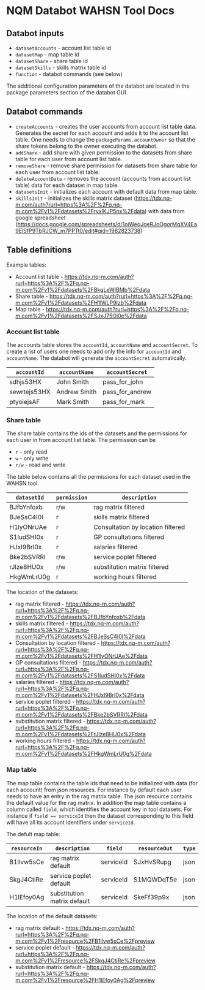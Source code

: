 # NQM Databot WAHSN Tool Docs
## Databot inputs
* ```datasetAccounts``` - account list table id
* ```datasetMap``` - map table id
* ```datasetShare``` - share table id
* ```datasetSkills``` - skills matrix table id
* ```function``` - databot commands (see below)

The additional configuration parameters of the databot are located in the package parameters section of the databot GUI.

## Databot commands
* ```createAccounts``` - creates the user accounts from account list table data. Generates the secret for each account and adds it to the account list table. One needs to change the ```packageParams.accountOwner``` so that the share tokens belong to the owner executing the databot.
* ```addShare``` - add share with given permission to the datasets from share table for each user from account list table.
* ```removeShare``` - remove share permission for datasets from share table for each user from account list table.
* ```deleteAccountData``` - removes the account (accounts from account list table) data for each dataset in map table.
* ```datasetsInit``` - initializes each account with default data from map table.
* ```skillsInit``` - initializes the skills matrix dataset (https://tdx.nq-m.com/auth?rurl=https%3A%2F%2Fq.nq-m.com%2Fv1%2Fdatasets%2FryxlKJP5nx%2Fdata) with data from google spreadsheet (https://docs.google.com/spreadsheets/d/1oiWeoJoeRJoOgorMqXV4Ea9ElSfP9TbRJCW_m7PPTt0/edit#gid=1982823738)

## Table definitions
Example tables:

* Account list table - https://tdx.nq-m.com/auth?rurl=https%3A%2F%2Fq.nq-m.com%2Fv1%2Fdatasets%2FBkgLeWIBMb%2Fdata
* Share table - https://tdx.nq-m.com/auth?rurl=https%3A%2F%2Fq.nq-m.com%2Fv1%2Fdatasets%2FH1lWLP9Izb%2Fdata
* Map table - https://tdx.nq-m.com/auth?rurl=https%3A%2F%2Fq.nq-m.com%2Fv1%2Fdatasets%2FSJxJ75Oi0e%2Fdata

### Account list table
The accounts table stores the ```accountId```, ```accountName``` and ```accountSecret```. To create a list of users one needs to add only the info for ```accountId``` and ```accountName```. The databot will generate the ```accountSecret``` automatically.

| ```accountId``` | ```accountName``` | ```accountSecret``` |
| --- | --- | --- |
| sdhjs53HX | John Smith | pass_for_john |
| sewrtejs53HX | Andrew Smith | pass_for_andrew |
| ptyoiejsAF | Mark Smith | pass_for_mark |

### Share table
The share table contains the ids of the datasets and the permissions for each user in from account list table. The permission can be
* ```r``` - only read
* ```w``` - only write
* ```r/w``` - read and write

The table below contains all the permissions for each dataset used in the WAHSN tool.


| ```datasetId``` | ```permission``` | ```description``` |
| --- | --- | --- |
| BJfbYnfoxb | r/w | rag matrix filtered |
| BJeSsC4I0l | r | skills matrix filtered |
| H1lyONrUAe | r | Consultation by location filtered |
| S1ludSHI0x | r | GP consultations filtered |
| HJxI9BrI0x | r | salaries filtered |
| Bke2bSVRRl | r/w | service poplet filtered |
| rJlze8HU0x | r/w | substitution matrix filtered |
| HkgWmLrU0g | r | working hours filtered |

The location of the datasets:
* rag matrix filtered - https://tdx.nq-m.com/auth?rurl=https%3A%2F%2Fq.nq-m.com%2Fv1%2Fdatasets%2FBJfbYnfoxb%2Fdata
* skills matrix filtered - https://tdx.nq-m.com/auth?rurl=https%3A%2F%2Fq.nq-m.com%2Fv1%2Fdatasets%2FBJeSsC4I0l%2Fdata
* Consultation by location filtered - https://tdx.nq-m.com/auth?rurl=https%3A%2F%2Fq.nq-m.com%2Fv1%2Fdatasets%2FH1lyONrUAe%2Fdata
* GP consultations filtered - https://tdx.nq-m.com/auth?rurl=https%3A%2F%2Fq.nq-m.com%2Fv1%2Fdatasets%2FS1ludSHI0x%2Fdata
* salaries filtered - https://tdx.nq-m.com/auth?rurl=https%3A%2F%2Fq.nq-m.com%2Fv1%2Fdatasets%2FHJxI9BrI0x%2Fdata
* service poplet filtered - https://tdx.nq-m.com/auth?rurl=https%3A%2F%2Fq.nq-m.com%2Fv1%2Fdatasets%2FBke2bSVRRl%2Fdata
* substitution matrix filtered - https://tdx.nq-m.com/auth?rurl=https%3A%2F%2Fq.nq-m.com%2Fv1%2Fdatasets%2FrJlze8HU0x%2Fdata
* working hours filtered - https://tdx.nq-m.com/auth?rurl=https%3A%2F%2Fq.nq-m.com%2Fv1%2Fdatasets%2FHkgWmLrU0g%2Fdata

### Map table
The map table contains the table ids that need to be initialized with data (for each account) from json resources. For instance by default each user needs to have an entry in the rag matrix table. The json resource contains the default value for the rag matrix. In addition the map table contains a column called ```field```, which identifies the account key in tool datasets. For instance if ```field == serviceId``` then the dataset corresponding to this field will have all its account identifiers under ```serviceId```.

The defult map table:

| ```resourceIn``` | ```description``` | ```field``` | ```resourceOut``` | ```type``` |
| --- | --- | --- | --- | --- |
| B1llvw5sCe | rag matrix default | serviceId | SJxHvSRupg | json |
| SkgJ4CtiRe | service poplet default | serviceId | S1MQWDqT5e | json |
| H1lEfoy0Ag | substitution matrix default | serviceId | SkeFf39p9x | json |

The location of the default datasets:
* rag matrix default - https://tdx.nq-m.com/auth?rurl=https%3A%2F%2Fq.nq-m.com%2Fv1%2Fresource%2FB1llvw5sCe%2Fpreview
* service poplet default - https://tdx.nq-m.com/auth?rurl=https%3A%2F%2Fq.nq-m.com%2Fv1%2Fresource%2FSkgJ4CtiRe%2Fpreview
* substitution matrix default - https://tdx.nq-m.com/auth?rurl=https%3A%2F%2Fq.nq-m.com%2Fv1%2Fresource%2FH1lEfoy0Ag%2Fpreview



